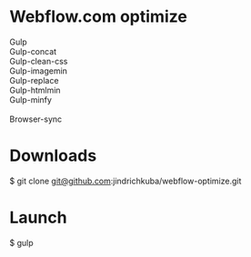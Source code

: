 # Webflow.com optimize
Gulp <br />
Gulp-concat <br />
Gulp-clean-css <br />
Gulp-imagemin <br />
Gulp-replace <br />
Gulp-htmlmin <br />
Gulp-minfy<br />
<br />
Browser-sync

# Downloads
$ git clone git@github.com:jindrichkuba/webflow-optimize.git

# Launch
$ gulp
